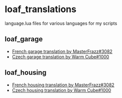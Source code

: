 # loaf_translations
language.lua files for various languages for my scripts

## loaf_garage
* [French garage translation by MasterFrazz#3082](https://github.com/loaf-scripts/loaf_translations/blob/main/loaf_garage/french-language.lua)
* [Czech garage translation by Warm Cube#1000](https://github.com/loaf-scripts/loaf_translations/blob/main/loaf_garage/czech-language.lua)
## loaf_housing
* [French housing translation by MasterFrazz#3082](https://github.com/loaf-scripts/loaf_translations/blob/main/loaf_housing/french-language.lua)
* [Czech housing translation by Warm Cube#1000](https://github.com/loaf-scripts/loaf_translations/blob/main/loaf_housing/czech-language.lua)
